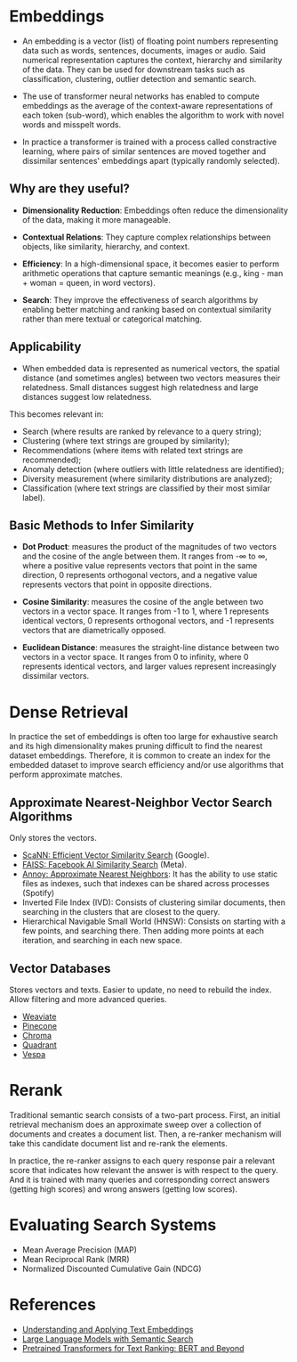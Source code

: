 # Embeddings

- An embedding is a vector (list) of floating point numbers representing data such as words, sentences, documents, images or audio. Said numerical representation captures the context, hierarchy and similarity of the data. They can be used for downstream tasks such as classification, clustering, outlier detection and semantic search.

- The use of transformer neural networks has enabled to compute embeddings as the average of the  context-aware representations of each token (sub-word), which enables the algorithm to work with novel words and misspelt words.

- In practice a transformer is trained with a process called constractive learning, where pairs of similar sentences are moved together and dissimilar sentences' embeddings apart (typically randomly selected).

## Why are they useful?

- **Dimensionality Reduction**: Embeddings often reduce the dimensionality of the data, making it more manageable.

- **Contextual Relations**: They capture complex relationships between objects, like similarity, hierarchy, and context.

- **Efficiency**: In a high-dimensional space, it becomes easier to perform arithmetic operations that capture semantic meanings (e.g., king - man + woman = queen, in word vectors).

- **Search**: They improve the effectiveness of search algorithms by enabling better matching and ranking based on contextual similarity rather than mere textual or categorical matching.

## Applicability 

- When embedded data is represented as numerical vectors, the spatial distance (and sometimes angles) between two vectors measures their relatedness. Small distances suggest high relatedness and large distances suggest low relatedness. 

This becomes relevant in:

- Search (where results are ranked by relevance to a query string);
- Clustering (where text strings are grouped by similarity);
- Recommendations (where items with related text strings are recommended);
- Anomaly detection (where outliers with little relatedness are identified);
- Diversity measurement (where similarity distributions are analyzed);
- Classification (where text strings are classified by their most similar label).

## Basic Methods to Infer Similarity

- **Dot Product**: measures the product of the magnitudes of two vectors and the cosine of the angle between them. It ranges from -∞ to ∞, where a positive value represents vectors that point in the same direction, 0 represents orthogonal vectors, and a negative value represents vectors that point in opposite directions.

- **Cosine Similarity**: measures the cosine of the angle between two vectors in a vector space. It ranges from -1 to 1, where 1 represents identical vectors, 0 represents orthogonal vectors, and -1 represents vectors that are diametrically opposed.

- **Euclidean Distance**: measures the straight-line distance between two vectors in a vector space. It ranges from 0 to infinity, where 0 represents identical vectors, and larger values represent increasingly dissimilar vectors.

# Dense Retrieval

In practice the set of embeddings is often too large for exhaustive search and its high dimensionality makes pruning difficult to find the nearest dataset embeddings. Therefore, it is common to create an index for the embedded dataset to improve search efficiency and/or use algorithms that perform approximate matches.

## Approximate Nearest-Neighbor Vector Search Algorithms

Only stores the vectors.

- [ScaNN: Efficient Vector Similarity Search](https://blog.research.google/2020/07/announcing-scann-efficient-vector.html) (Google). 
- [FAISS: Facebook AI Similarity Search](https://ai.meta.com/tools/faiss/) (Meta). 
- [Annoy: Approximate Nearest Neighbors](https://pypi.org/project/annoy/): It has the ability to use static files as indexes, such that indexes can be shared across processes (Spotify)
- Inverted File Index (IVD): Consists of clustering similar documents, then searching in the clusters that are closest to the query.
- Hierarchical Navigable Small World (HNSW): Consists on starting with a few points, and searching there. Then adding more points at each iteration, and searching in each new space.

## Vector Databases

Stores vectors and texts.
Easier to update, no need to rebuild the index.
Allow filtering and more advanced queries.

- [Weaviate](https://weaviate.io/)
- [Pinecone](https://www.pinecone.io/)
- [Chroma](https://www.trychroma.com/)
- [Quadrant](https://qdrant.tech/)
- [Vespa](https://vespa.ai/)

# Rerank

Traditional semantic search consists of a two-part process. First, an initial retrieval mechanism does an approximate sweep over a collection of documents and creates a document list. Then, a re-ranker mechanism will take this candidate document list and re-rank the elements.  

In practice, the re-ranker assigns to each query response pair a relevant  score that indicates how relevant the answer is with respect to the query. And it is trained with many queries and corresponding correct answers (getting high scores) and wrong answers (getting low scores).

# Evaluating Search Systems

- Mean Average Precision (MAP)
- Mean Reciprocal Rank (MRR)
- Normalized Discounted Cumulative Gain (NDCG)

# References

- [Understanding and Applying Text Embeddings](https://learn.deeplearning.ai/google-cloud-vertex-ai)
- [Large Language Models with Semantic Search](https://learn.deeplearning.ai/large-language-models-semantic-search)
- [Pretrained Transformers for Text Ranking: BERT and Beyond](https://arxiv.org/abs/2010.06467)